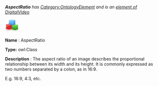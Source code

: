 ___AspectRatio__ 
 has
 [Category:OntologyElement](../../Category/OntologyElement "Category:OntologyElement") 
 and is an
 [element of](../../Property/ElementOf "Property:ElementOf") 
[DigitalVideo](../../Submissions/DigitalVideo "Submissions:DigitalVideo")_




  





[![Class](../images/thumb/2/27/Class.gif/45px-Class.gif)](../../Image/Class.gif "Class")


__Name__ 
 : AspectRatio
 



__Type:__ 
 owl:Class
 



__Description__ 
 : The aspect ratio of an image describes the proportional relationship between its width and its height. It is commonly expressed as two numbers separated by a colon, as in 16:9.
 



 E.g. 16:9, 4:3, etc.